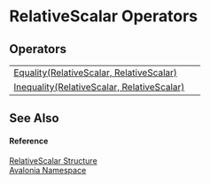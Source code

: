 # RelativeScalar Operators




## Operators
<table>
<tr>
<td><a href="M_Avalonia_RelativeScalar_op_Equality">Equality(RelativeScalar, RelativeScalar)</a></td>
<td> </td>
</tr>
<tr>
<td><a href="M_Avalonia_RelativeScalar_op_Inequality">Inequality(RelativeScalar, RelativeScalar)</a></td>
<td> </td>
</tr>
</table>

## See Also


#### Reference
<a href="T_Avalonia_RelativeScalar">RelativeScalar Structure</a>  
<a href="N_Avalonia">Avalonia Namespace</a>  

